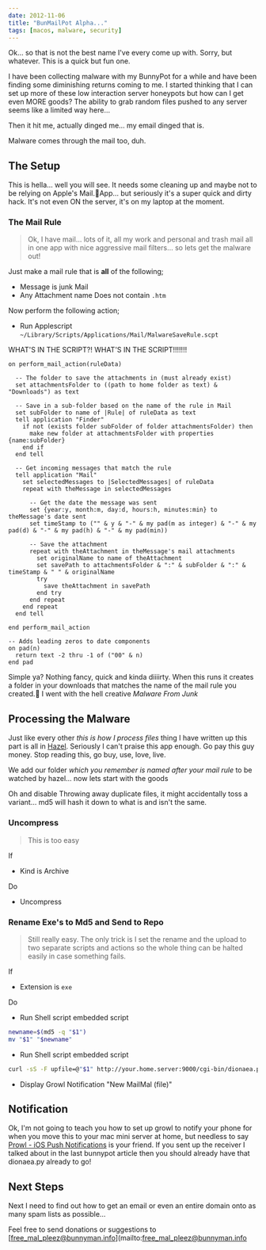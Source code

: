 ```yaml
---
date: 2012-11-06
title: "BunMailPot Alpha..."
tags: [macos, malware, security]
---
```


Ok… so that is not the best name I've every come up with. Sorry, but whatever. This is a quick but fun one.

I have been collecting malware with my BunnyPot for a while and have been finding some diminishing returns coming to me. I started thinking that I can set up more of these low interaction server honeypots but how can I get even MORE goods? The ability to grab random files pushed to any server seems like a limited way here…

Then it hit me, actually dinged me… my email dinged that is.

Malware comes through the mail too, duh.

## The Setup

This is hella… well you will see. It needs some cleaning up and maybe not to be relying on Apple's Mail.App… but seriously it's a super quick and dirty hack. It's not even ON the server, it's on my laptop at the moment.

### The Mail Rule

> Ok, I have mail… lots of it, all my work and personal and trash mail all in one app with nice aggressive mail filters… so lets get the malware out!

Just make a mail rule that is **all** of the following;

- Message is junk Mail
- Any Attachment name Does not contain ```.htm```

Now perform the following action;

- Run Applescript ```~/Library/Scripts/Applications/Mail/MalwareSaveRule.scpt```

WHAT'S IN THE SCRIPT?! WHAT'S IN THE SCRIPT!!!!!!!

```AppleScript
on perform_mail_action(ruleData)

  -- The folder to save the attachments in (must already exist)
  set attachmentsFolder to ((path to home folder as text) & "Downloads") as text

  -- Save in a sub-folder based on the name of the rule in Mail
  set subFolder to name of |Rule| of ruleData as text
  tell application "Finder"
    if not (exists folder subFolder of folder attachmentsFolder) then
      make new folder at attachmentsFolder with properties {name:subFolder}
    end if
  end tell

  -- Get incoming messages that match the rule
  tell application "Mail"
    set selectedMessages to |SelectedMessages| of ruleData
    repeat with theMessage in selectedMessages

      -- Get the date the message was sent
      set {year:y, month:m, day:d, hours:h, minutes:min} to theMessage's date sent
      set timeStamp to ("" & y & "-" & my pad(m as integer) & "-" & my pad(d) & "-" & my pad(h) & "-" & my pad(min))

      -- Save the attachment
      repeat with theAttachment in theMessage's mail attachments
        set originalName to name of theAttachment
        set savePath to attachmentsFolder & ":" & subFolder & ":" & timeStamp & " " & originalName
        try
          save theAttachment in savePath
        end try
      end repeat
    end repeat
  end tell

end perform_mail_action

-- Adds leading zeros to date components
on pad(n)
  return text -2 thru -1 of ("00" & n)
end pad
```

Simple ya? Nothing fancy, quick and kinda diiiirty. When this runs it creates a folder in your downloads that matches the name of the mail rule you created. I went with the hell creative _Malware From Junk_

## Processing the Malware

Just like every other _this is how I process files_ thing I have written up this part is all in [Hazel](http://www.noodlesoft.com/). Seriously I can't praise this app enough. Go pay this guy money. Stop reading this, go buy, use, love, live.

We add our folder _which you remember is named after your mail rule_ to be watched by hazel… now lets start with the goods

Oh and disable Throwing away duplicate files, it might accidentally toss a variant… md5 will hash it down to what is and isn't the same.

### Uncompress

> This is too easy

If

- Kind is Archive

Do

- Uncompress

### Rename Exe's to Md5 and Send to Repo

> Still really easy. The only trick is I set the rename and the upload to two separate scripts and actions so the whole thing can be halted easily in case something fails.

If

- Extension is ```exe```

Do

- Run Shell script embedded script

```bash
newname=$(md5 -q "$1")
mv "$1" "$newname"
```

- Run Shell script embedded script

```bash
curl -sS -F upfile=@"$1" http://your.home.server:9000/cgi-bin/dionaea.py
```

- Display Growl Notification "New MailMal (file)"

## Notification

Ok, I'm not going to teach you how to set up growl to notify your phone for when you move this to your mac mini server at home, but needless to say [Prowl - iOS Push Notifications](http://prowlapp.com/) is your friend. If you sent up the receiver I talked about in the last bunnypot article then you should already have that dionaea.py already to go!

## Next Steps

Next I need to find out how to get an email or even an entire domain onto as many spam lists as possible…

Feel free to send donations or suggestions to [free_mal_pleez@bunnyman.info](mailto:free_mal_pleez@bunnyman.info
